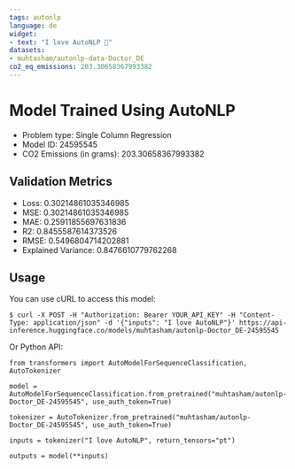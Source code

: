 ```yaml
---
tags: autonlp
language: de
widget:
- text: "I love AutoNLP 🤗"
datasets:
- muhtasham/autonlp-data-Doctor_DE
co2_eq_emissions: 203.30658367993382
---
```


# Model Trained Using AutoNLP

- Problem type: Single Column Regression
- Model ID: 24595545
- CO2 Emissions (in grams): 203.30658367993382

## Validation Metrics

- Loss: 0.30214861035346985
- MSE: 0.30214861035346985
- MAE: 0.25911855697631836
- R2: 0.8455587614373526
- RMSE: 0.5496804714202881
- Explained Variance: 0.8476610779762268

## Usage

You can use cURL to access this model:

```
$ curl -X POST -H "Authorization: Bearer YOUR_API_KEY" -H "Content-Type: application/json" -d '{"inputs": "I love AutoNLP"}' https://api-inference.huggingface.co/models/muhtasham/autonlp-Doctor_DE-24595545
```

Or Python API:

```
from transformers import AutoModelForSequenceClassification, AutoTokenizer

model = AutoModelForSequenceClassification.from_pretrained("muhtasham/autonlp-Doctor_DE-24595545", use_auth_token=True)

tokenizer = AutoTokenizer.from_pretrained("muhtasham/autonlp-Doctor_DE-24595545", use_auth_token=True)

inputs = tokenizer("I love AutoNLP", return_tensors="pt")

outputs = model(**inputs)
```